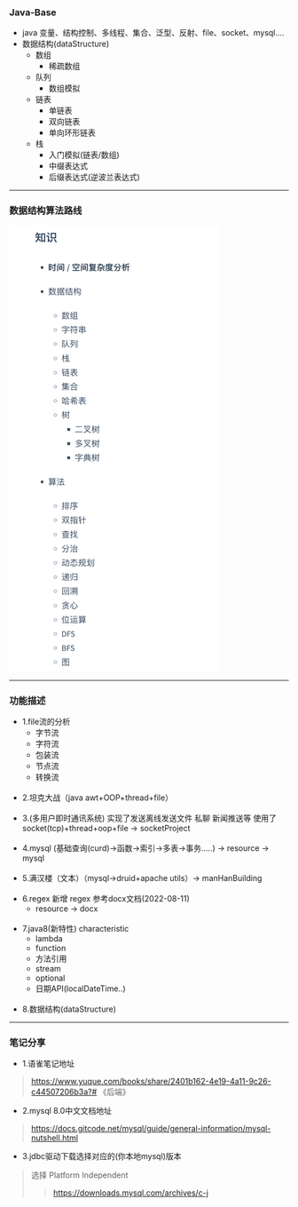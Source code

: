### Java-Base
- java 变量、结构控制、多线程、集合、泛型、反射、file、socket、mysql....
- 数据结构(dataStructure)
    - 数组
        - 稀疏数组
    - 队列
        - 数组模拟 
    - 链表
        - 单链表
        - 双向链表
        - 单向环形链表
    - 栈
      - 入门模拟(链表/数组)
      - 中缀表达式
      - 后缀表达式(逆波兰表达式)

<hr>
    
### 数据结构算法路线
<code><img alt="img.png" height="801" src="src/main/resources/static/img.png" width="378"/></code>

<hr>

### 功能描述 
  - 1.file流的分析 
    - 字节流
    - 字符流
    - 包装流
    - 节点流
    - 转换流<br><br>
  - 2.坦克大战（java awt+OOP+thread+file）<br><br>
  - 3.(多用户即时通讯系统) 实现了发送离线发送文件 私聊 新闻推送等 使用了socket(tcp)+thread+oop+file -> socketProject<br><br> 
  - 4.mysql (基础查询(curd)->函数->索引->多表->事务.....) -> resource -> mysql <br><br>
  - 5.满汉楼（文本）（mysql->druid+apache utils）-> manHanBuilding <br><br>
  - 6.regex 新增 regex 参考docx文档(2022-08-11) 
    - resource -> docx <br><br>
  - 7.java8(新特性) characteristic
    - lambda
    - function
    - 方法引用
    - stream
    - optional
    - 日期API(localDateTime..)<br><br>
  - 8.数据结构(dataStructure) 

[//]: # (  > 8.2022/08/23数据结构算法开始 )

<hr>  

### 笔记分享
- 1.语雀笔记地址 
> https://www.yuque.com/books/share/2401b162-4e19-4a11-9c26-c44507206b3a?# 《后端》
- 2.mysql 8.0中文文档地址
> https://docs.gitcode.net/mysql/guide/general-information/mysql-nutshell.html
- 3.jdbc驱动下载选择对应的(你本地mysql)版本 
> 选择 Platform Independent 
> > https://downloads.mysql.com/archives/c-j 

